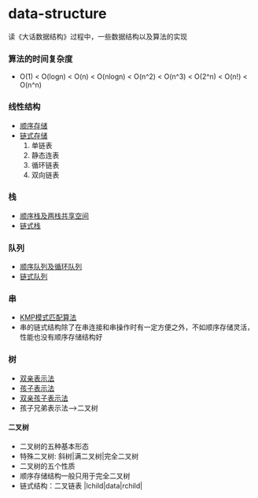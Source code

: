# data-structure
读《大话数据结构》过程中，一些数据结构以及算法的实现
### 算法的时间复杂度
* O(1) < O(logn) < O(n) < O(nlogn) < O(n^2) < O(n^3) < O(2^n) < O(n!) < O(n^n)
### 线性结构
* [顺序存储](https://github.com/MyGodot/data-structure/blob/master/Seq_List.cpp)
* [链式存储](https://github.com/MyGodot/data-structure/blob/master/Chain_List.cpp)
  1. 单链表
  2. 静态连表
  3. 循环链表
  4. 双向链表
### 栈
* [顺序栈及两栈共享空间](https://github.com/MyGodot/data-structure/blob/master/stack_seq.cpp)
* [链式栈]()
### 队列
* [顺序队列及循环队列](https://github.com/MyGodot/data-structure/blob/master/queue_seq.cpp)
* [链式队列](https://github.com/MyGodot/data-structure/blob/master/queue_chain.cpp)
### 串
* [KMP模式匹配算法](https://github.com/MyGodot/data-structure/blob/master/Algorithm_KMP.cpp)
* 串的链式结构除了在串连接和串操作时有一定方便之外，不如顺序存储灵活，性能也没有顺序存储结构好
### 树
* [双亲表示法](https://github.com/MyGodot/data-structure/blob/master/parent_tree.cpp)
* [孩子表示法](https://github.com/MyGodot/data-structure/blob/master/child_tree.cpp)
* [双亲孩子表示法](https://github.com/MyGodot/data-structure/blob/master/parent_child_tree.cpp)
* 孩子兄弟表示法——>二叉树
#### 二叉树
* 二叉树的五种基本形态
* 特殊二叉树: 斜树|满二叉树|完全二叉树
* 二叉树的五个性质
* 顺序存储结构一般只用于完全二叉树
* 链式结构：二叉链表   |lchild|data|rchild|
